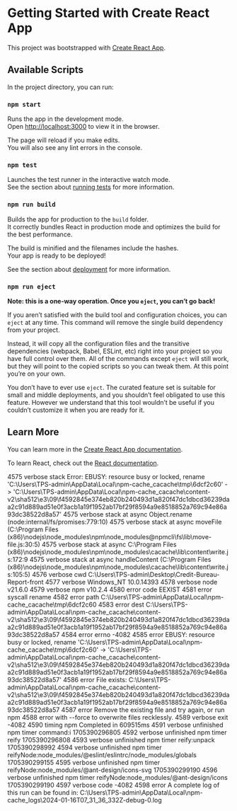 # Getting Started with Create React App

This project was bootstrapped with [Create React App](https://github.com/facebook/create-react-app).

## Available Scripts

In the project directory, you can run:

### `npm start`

Runs the app in the development mode.\
Open [http://localhost:3000](http://localhost:3000) to view it in the browser.

The page will reload if you make edits.\
You will also see any lint errors in the console.

### `npm test`

Launches the test runner in the interactive watch mode.\
See the section about [running tests](https://facebook.github.io/create-react-app/docs/running-tests) for more information.

### `npm run build`

Builds the app for production to the `build` folder.\
It correctly bundles React in production mode and optimizes the build for the best performance.

The build is minified and the filenames include the hashes.\
Your app is ready to be deployed!

See the section about [deployment](https://facebook.github.io/create-react-app/docs/deployment) for more information.

### `npm run eject`

**Note: this is a one-way operation. Once you `eject`, you can’t go back!**

If you aren’t satisfied with the build tool and configuration choices, you can `eject` at any time. This command will remove the single build dependency from your project.

Instead, it will copy all the configuration files and the transitive dependencies (webpack, Babel, ESLint, etc) right into your project so you have full control over them. All of the commands except `eject` will still work, but they will point to the copied scripts so you can tweak them. At this point you’re on your own.

You don’t have to ever use `eject`. The curated feature set is suitable for small and middle deployments, and you shouldn’t feel obligated to use this feature. However we understand that this tool wouldn’t be useful if you couldn’t customize it when you are ready for it.

## Learn More

You can learn more in the [Create React App documentation](https://facebook.github.io/create-react-app/docs/getting-started).

To learn React, check out the [React documentation](https://reactjs.org/).



4575 verbose stack Error: EBUSY: resource busy or locked, rename 'C:\Users\TPS-admin\AppData\Local\npm-cache\_cacache\tmp\6dcf2c60' -> 'C:\Users\TPS-admin\AppData\Local\npm-cache\_cacache\content-v2\sha512\e3\09\f4592845e374eb820b240493d1a820f47dc1dbcd36239daa2c91d889ad51e0f3acb1a19f1952ab17bf29f8594a9e8518852a769c94e86a93dc38522d8a57'
4575 verbose stack     at async Object.rename (node:internal/fs/promises:779:10)
4575 verbose stack     at async moveFile (C:\Program Files (x86)\nodejs\node_modules\npm\node_modules\@npmcli\fs\lib\move-file.js:30:5)
4575 verbose stack     at async C:\Program Files (x86)\nodejs\node_modules\npm\node_modules\cacache\lib\content\write.js:172:9
4575 verbose stack     at async handleContent (C:\Program Files (x86)\nodejs\node_modules\npm\node_modules\cacache\lib\content\write.js:105:5)
4576 verbose cwd C:\Users\TPS-admin\Desktop\Credit-Bureau-Report-front
4577 verbose Windows_NT 10.0.14393
4578 verbose node v21.6.0
4579 verbose npm  v10.2.4
4580 error code EEXIST
4581 error syscall rename
4582 error path C:\Users\TPS-admin\AppData\Local\npm-cache\_cacache\tmp\6dcf2c60
4583 error dest C:\Users\TPS-admin\AppData\Local\npm-cache\_cacache\content-v2\sha512\e3\09\f4592845e374eb820b240493d1a820f47dc1dbcd36239daa2c91d889ad51e0f3acb1a19f1952ab17bf29f8594a9e8518852a769c94e86a93dc38522d8a57
4584 error errno -4082
4585 error EBUSY: resource busy or locked, rename 'C:\Users\TPS-admin\AppData\Local\npm-cache\_cacache\tmp\6dcf2c60' -> 'C:\Users\TPS-admin\AppData\Local\npm-cache\_cacache\content-v2\sha512\e3\09\f4592845e374eb820b240493d1a820f47dc1dbcd36239daa2c91d889ad51e0f3acb1a19f1952ab17bf29f8594a9e8518852a769c94e86a93dc38522d8a57'
4586 error File exists: C:\Users\TPS-admin\AppData\Local\npm-cache\_cacache\content-v2\sha512\e3\09\f4592845e374eb820b240493d1a820f47dc1dbcd36239daa2c91d889ad51e0f3acb1a19f1952ab17bf29f8594a9e8518852a769c94e86a93dc38522d8a57
4587 error Remove the existing file and try again, or run npm
4588 error with --force to overwrite files recklessly.
4589 verbose exit -4082
4590 timing npm Completed in 609515ms
4591 verbose unfinished npm timer command:i 1705390296805
4592 verbose unfinished npm timer reify 1705390296808
4593 verbose unfinished npm timer reify:unpack 1705390298992
4594 verbose unfinished npm timer reifyNode:node_modules/@eslint/eslintrc/node_modules/globals 1705390299155
4595 verbose unfinished npm timer reifyNode:node_modules/@ant-design/icons-svg 1705390299190
4596 verbose unfinished npm timer reifyNode:node_modules/@ant-design/icons 1705390299190
4597 verbose code -4082
4598 error A complete log of this run can be found in: C:\Users\TPS-admin\AppData\Local\npm-cache\_logs\2024-01-16T07_31_36_332Z-debug-0.log

